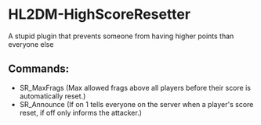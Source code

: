 # HL2DM-HighScoreResetter
A stupid plugin that prevents someone from having higher points than everyone else

## Commands:
* SR_MaxFrags (Max allowed frags above all players before their score is automatically reset.)
* SR_Announce (If on 1 tells everyone on the server when a player's score reset, if off only informs the attacker.)
